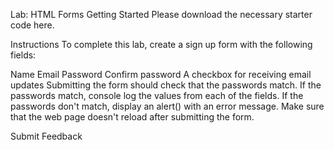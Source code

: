 Lab: HTML Forms
Getting Started
Please download the necessary starter code here.

Instructions
To complete this lab, create a sign up form with the following fields:

Name
Email
Password
Confirm password
A checkbox for receiving email updates
Submitting the form should check that the passwords match. If the passwords match, console log the values from each of the fields. If the passwords don't match, display an alert() with an error message. Make sure that the web page doesn't reload after submitting the form.

Submit Feedback
